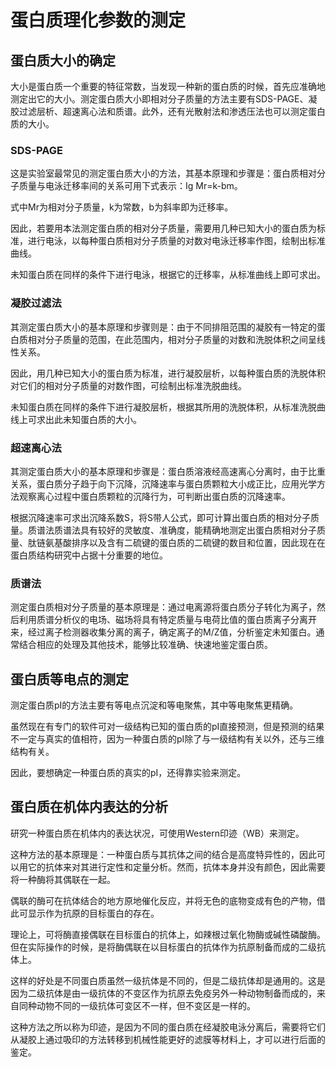 # 蛋白质理化参数的测定

## 蛋白质大小的确定

大小是蛋白质一个重要的特征常数，当发现一种新的蛋白质的时候，首先应准确地测定出它的大小。测定蛋白质大小即相对分子质量的方法主要有SDS-PAGE、凝胶过滤层析、超速离心法和质谱。此外，还有光散射法和渗透压法也可以测定蛋白质的大小。

### SDS-PAGE

这是实验室最常见的测定蛋白质大小的方法，其基本原理和步骤是：蛋白质相对分子质量与电泳迁移率间的关系可用下式表示：Ig Mr=k-bm。

式中Mr为相对分子质量，k为常数，b为斜率即为迁移率。

因此，若要用本法测定蛋白质的相对分子质量，需要用几种已知大小的蛋白质为标准，进行电泳，以每种蛋白质相对分子质量的对数对电泳迁移率作图，绘制出标准曲线。

未知蛋白质在同样的条件下进行电泳，根据它的迁移率，从标准曲线上即可求出。

### 凝胶过滤法

其测定蛋白质大小的基本原理和步骤则是：由于不同排阻范围的凝胶有一特定的蛋白质相对分子质量的范围，在此范围内，相对分子质量的对数和洗脱体积之间呈线性关系。

因此，用几种已知大小的蛋白质为标准，进行凝胶层析，以每种蛋白质的洗脱体积对它们的相对分子质量的对数作图，可绘制出标准洗脱曲线。

未知蛋白质在同样的条件下进行凝胶层析，根据其所用的洗脱体积，从标准洗脱曲线上可求出此未知蛋白质的大小。

### 超速离心法

其测定蛋白质大小的基本原理和步骤是：蛋白质溶液经高速离心分离时，由于比重关系，蛋白质分子趋于向下沉降，沉降速率与蛋白质颗粒大小成正比，应用光学方法观察离心过程中蛋白质颗粒的沉降行为，可判断出蛋白质的沉降速率。

根据沉降速率可求出沉降系数S，将S带人公式，即可计算出蛋白质的相对分子质量。质谱法质谱法具有较好的灵敏度、准确度，能精确地测定出蛋白质相对分子质量、肽链氨基酸排序以及含有二硫键的蛋白质的二硫键的数目和位置，因此现在在蛋白质结构研究中占据十分重要的地位。

### 质谱法

测定蛋白质相对分子质量的基本原理是：通过电离源将蛋白质分子转化为离子，然后利用质谱分析仪的电场、磁场将具有特定质量与电荷比值的蛋白质离子分离开来，经过离子检测器收集分离的离子，确定离子的M/Z值，分析鉴定未知蛋白。通常结合相应的处理及其他技术，能够比较准确、快速地鉴定蛋白质。

## 蛋白质等电点的测定

测定蛋白质pI的方法主要有等电点沉淀和等电聚焦，其中等电聚焦更精确。

虽然现在有专门的软件可对一级结构已知的蛋白质的pI直接预测，但是预测的结果不一定与真实的值相符，因为一种蛋白质的pI除了与一级结构有关以外，还与三维结构有关。

因此，要想确定一种蛋白质的真实的pI，还得靠实验来测定。

## 蛋白质在机体内表达的分析

研究一种蛋白质在机体内的表达状况，可使用Western印迹（WB）来测定。

这种方法的基本原理是：一种蛋白质与其抗体之间的结合是高度特异性的，因此可以用它的抗体来对其进行定性和定量分析。然而，抗体本身并没有颜色，因此需要将一种酶将其偶联在一起。

偶联的酶可在抗体结合的地方原地催化反应，并将无色的底物变成有色的产物，借此可显示作为抗原的目标蛋白的存在。

理论上，可将酶直接偶联在目标蛋白的抗体上，如辣根过氧化物酶或碱性磷酸酶。但在实际操作的时候，是将酶偶联在以目标蛋白的抗体作为抗原制备而成的二级抗体上。

这样的好处是不同蛋白质虽然一级抗体是不同的，但是二级抗体却是通用的。这是因为二级抗体是由一级抗体的不变区作为抗原去免疫另外一种动物制备而成的，来自同种动物不同的一级抗体可变区不一样，但不变区是一样的。

这种方法之所以称为印迹，是因为不同的蛋白质在经凝胶电泳分离后，需要将它们从凝胶上通过吸印的方法转移到机械性能更好的滤膜等材料上，才可以进行后面的鉴定。